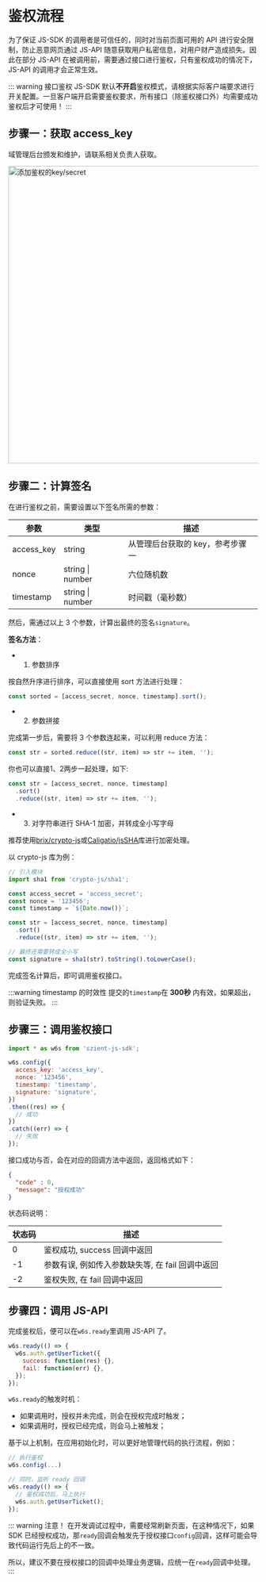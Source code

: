 # 鉴权流程

为了保证 JS-SDK 的调用者是可信任的，同时对当前页面可用的 API 进行安全限制，防止恶意网页通过 JS-API 随意获取用户私密信息，对用户财产造成损失。因此在部分 JS-API 在被调用前，需要通过接口进行鉴权，只有鉴权成功的情况下，JS-API 的调用才会正常生效。

::: warning 接口鉴权
JS-SDK 默认**不开启**鉴权模式，请根据实际客户端要求进行开关配置。一旦客户端开启需要鉴权要求，所有接口（除鉴权接口外）均需要成功鉴权后才可使用！
:::

## 步骤一：获取 access_key

域管理后台颁发和维护，请联系相关负责人获取。

<p class="w6s-image">
  <img :src="$withBase('/js-sdk/auth.png')" alt="添加鉴权的key/secret" width="600">
</p>

## 步骤二：计算签名

在进行鉴权之前，需要设置以下签名所需的参数：

| 参数   | 类型 | 描述  |
| -------- | ------- | ---- |
| access_key | string  | 从管理后台获取的 key，参考步骤一 |
| nonce | string \| number  | 六位随机数 |
| timestamp | string \| number  | 时间戳（毫秒数） |

然后，需通过以上 3 个参数，计算出最终的签名`signature`。

**签名方法**：

- 1. 参数排序

按自然升序进行排序，可以直接使用 sort 方法进行处理：

```js
const sorted = [access_secret, nonce, timestamp].sort();
```
- 2. 参数拼接

完成第一步后，需要将 3 个参数连起来，可以利用 reduce 方法：

```js
const str = sorted.reduce((str, item) => str += item, '');
```

你也可以直接1、2两步一起处理，如下:

```js
const str = [access_secret, nonce, timestamp]
  .sort()
  .reduce((str, item) => str += item, '');
```

- 3. 对字符串进行 SHA-1 加密，并转成全小写字母

推荐使用[brix/crypto-js](https://github.com/brix/crypto-js)或[Caligatio/jsSHA](https://github.com/Caligatio/jsSHA)库进行加密处理。

以 crypto-js 库为例：

```js
// 引入模块
import sha1 from 'crypto-js/sha1';

const access_secret = 'access_secret';
const nonce = '123456';
const timestamp = `${Date.now()}`;

const str = [access_secret, nonce, timestamp]
  .sort()
  .reduce((str, item) => str += item, '');

// 最终还需要转成全小写
const signature = sha1(str).toString().toLowerCase();
```

完成签名计算后，即可调用鉴权接口。

:::warning timestamp 的时效性
提交的`timestamp`在 **300秒** 内有效，如果超出，则验证失败。
:::

## 步骤三：调用鉴权接口

```js
import * as w6s from 'szient-js-sdk';

w6s.config({
  access_key: 'access_key',
  nonce: '123456',
  timestamp: 'timestamp',
  signature: 'signature',
})
.then((res) => {
  // 成功
})
.catch((err) => {
  // 失败
});
```

接口成功与否，会在对应的回调方法中返回，返回格式如下：

```json
{
  "code" : 0,
  "message": "授权成功"
}
```

状态码说明：

| 状态码  | 描述  |
| --- | --- |
| 0  | 鉴权成功, success 回调中返回 |
| -1 | 参数有误, 例如传入参数缺失等, 在 fail 回调中返回 |
| -2 | 鉴权失败, 在 fail 回调中返回 |

## 步骤四：调用 JS-API

完成鉴权后，便可以在`w6s.ready`里调用 JS-API 了。

```js
w6s.ready(() => {
  w6s.auth.getUserTicket({
    success: function(res) {},
    fail: function(err) {},
  });
});
```

`w6s.ready`的触发时机：

- 如果调用时，授权并未完成，则会在授权完成时触发；
- 如果调用时，授权已经完成，则会马上被触发；

基于以上机制，在应用初始化时，可以更好地管理代码的执行流程，例如：

```js
// 执行鉴权
w6s.config(...)

// 同时，监听 ready 回调
w6s.ready(() => {
  // 鉴权成功后，马上执行
  w6s.auth.getUserTicket();
});
```

::: warning 注意！
在开发调试过程中，需要经常刷新页面，在这种情况下，如果 SDK 已经授权成功，那`ready`回调会触发先于授权接口`config`回调，这样可能会导致代码运行先后上的不一致。

所以，建议不要在授权接口的回调中处理业务逻辑，应统一在`ready`回调中处理。
:::